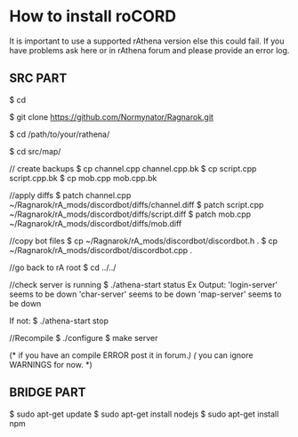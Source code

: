 # How to install roCORD

It is important to use a supported rAthena version else this could fail.
If you have problems ask here or in rAthena forum and please provide an error log.

## SRC PART

$ cd

$ git clone https://github.com/Normynator/Ragnarok.git

$ cd /path/to/your/rathena/

$ cd src/map/

// create backups
$ cp channel.cpp channel.cpp.bk
$ cp script.cpp script.cpp.bk
$ cp mob.cpp mob.cpp.bk

//apply diffs
$ patch channel.cpp ~/Ragnarok/rA_mods/discordbot/diffs/channel.diff
$ patch script.cpp ~/Ragnarok/rA_mods/discordbot/diffs/script.diff
$ patch mob.cpp ~/Ragnarok/rA_mods/discordbot/diffs/mob.diff

//copy bot files
$ cp ~/Ragnarok/rA_mods/discordbot/discordbot.h .
$ cp ~/Ragnarok/rA_mods/discordbot/discordbot.cpp .

//go back to rA root
$ cd ../../

//check server is running
$ ./athena-start status
Ex Output:
'login-server' seems to be down
'char-server' seems to be down
'map-server' seems to be down

If not:
$ ./athena-start stop

//Recompile
$ ./configure
$ make server

(* if you have an compile ERROR post it in forum.*)
(* you can ignore WARNINGS for now. *)


## BRIDGE PART

$ sudo apt-get update
$ sudo apt-get install nodejs
$ sudo apt-get install npm


